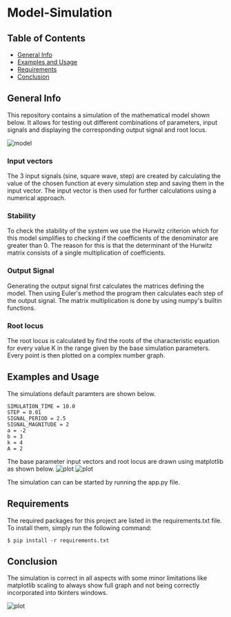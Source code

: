 # Model-Simulation

## Table of Contents
* [General Info](#general-info)
* [Examples and Usage](#examples-and-usage)
* [Requirements](#requirements)
* [Conclusion](#conclusion)


## General Info
This repository contains a simulation of the mathematical model shown below. It allows for testing out different combinations of parameters, input signals and displaying the corresponding output signal and root locus.

![model](https://github.com/StainedMentor/Model-Simulation/blob/main/model.png?raw=true)



### Input vectors
The 3 input signals (sine, square wave, step) are created by calculating the value of the chosen function at every simulation step and saving them in the input vector. The input vector is then used for further calculations using a numerical approach.

### Stability
To check the stability of the system we use the Hurwitz criterion which for this model simplifies to checking if the coefficients of the denominator are greater than 0. The reason for this is that the determinant of the Hurwitz matrix consists of a single multiplication of coefficients.

### Output Signal
Generating the output signal first calculates the matrices defining the model. Then using Euler's method the program then calculates each step of the output signal. The matrix multiplication is done by using numpy's builtin functions.

### Root locus
The root locus is calculated by find the roots of the characteristic equation for every value K in the range given by the base simulation parameters. Every point is then plotted on a complex number graph.


## Examples and Usage
The simulations default paramters are shown below.
```
SIMULATION_TIME = 10.0
STEP = 0.01
SIGNAL_PERIOD = 2.5
SIGNAL_MAGNITUDE = 2
a = -2
b = 3
k = 4
A = 2
```


The base parameter input vectors and root locus are drawn using matplotlib as shown below.
![plot](https://github.com/StainedMentor/Model-Simulation/blob/main/plot.png?raw=true)
![plot](https://github.com/StainedMentor/Model-Simulation/blob/main/assets/root_locus.png?raw=true)


The simulation can can be started by running the app.py file.

## Requirements
The required packages for this project are listed in the requirements.txt file. To install them, simply run the following command:
```
$ pip install -r requirements.txt
```
## Conclusion
The simulation is correct in all aspects with some minor limitations like matplotlib scaling to always show full graph and not being correctly incorporated into tkinters windows. 


![plot](https://github.com/StainedMentor/Model-Simulation/blob/main/assets/Tresc_zadania.png?raw=true)


